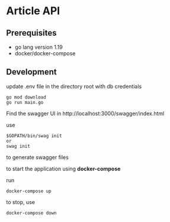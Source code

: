 # Article API

## Prerequisites

- go lang version 1.19
- docker/docker-compose

## Development

update .env file in the directory root with db credentials

```
go mod download
go run main.go
```

Find the swagger UI in http://localhost:3000/swagger/index.html

use 
```
$GOPATH/bin/swag init
or
swag init
```
to generate swagger files

to start the application using **docker-compose**

run

```
docker-compose up
```

to stop, use

```
docker-compose down
```